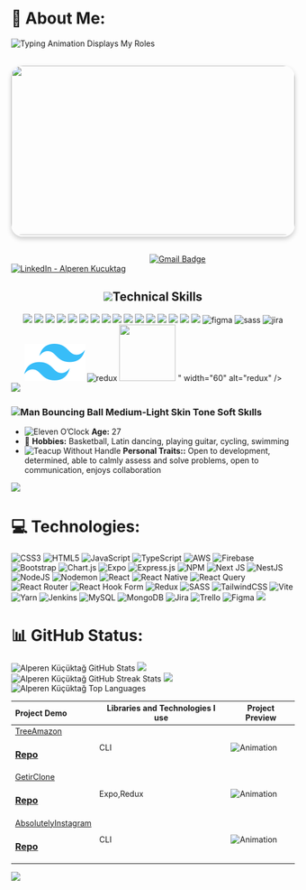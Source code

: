# 💫 About Me:
![Typing Animation Displays My Roles](https://readme-typing-svg.demolab.com?font=Source+Code+Pro&size=24&pause=1000&color=14FF26&center=true&vCenter=true&width=600&lines=Hello,+I'm+Alperen.;Welcome+to+my+Github+profile.;I'm+a+Software+Developer...)

<br>



<div align="center" style="border-radius: 20px; overflow: hidden; box-shadow: 0 4px 8px rgba(0, 0, 0, 0.2);">
  <img src="https://i.redd.it/n8agw6z2smyb1.gif" width="100%" height="300" style="border-radius: 20px;"/>
</div></br>

&emsp;&emsp;&emsp;
&emsp;&emsp;&emsp;&emsp;&emsp;&emsp;&emsp;&emsp;&emsp;&emsp;&emsp;&emsp;&emsp;&emsp;
[![Gmail Badge](https://img.shields.io/badge/Gmail-D14836?style=for-the-badge&logo=gmail&logoColor=white&link=mailto:kemalalperenkucuktag@gmail.com)](mailto:kemalalperenkucuktag@gmail.com)&emsp;[![LinkedIn - Alperen Kucuktag](https://img.shields.io/badge/LinkedIn-0077B5?style=for-the-badge&logo=linkedin&logoColor=white)]([https://linkedin.com/in/www.linkedin.com/in/alperen-küçüktağ)&emsp;



<h2 align="center"><img src="https://github.com/Anmol-Baranwal/Cool-GIFs-For-GitHub/assets/74038190/2c0eef4b-7b75-42bd-9722-4bea97a2d532" width="75">Technical Skills</h2>




<div align="center">

<img src="https://user-images.githubusercontent.com/74038190/212257468-1e9a91f1-b626-4baa-b15d-5c385dfa7ed2.gif" width="100">
<img src="https://user-images.githubusercontent.com/74038190/212257465-7ce8d493-cac5-494e-982a-5a9deb852c4b.gif" width="100">
<img src="https://user-images.githubusercontent.com/74038190/212257460-738ff738-247f-4445-a718-cdd0ca76e2db.gif" width="100">
<img src="https://user-images.githubusercontent.com/74038190/212257467-871d32b7-e401-42e8-a166-fcfd7baa4c6b.gif" width="100">
<img src="https://user-images.githubusercontent.com/74038190/212281756-450d3ffa-9335-4b98-a965-db8a18fee927.gif" width="100">
<img src="https://user-images.githubusercontent.com/74038190/212280805-9bcb336b-8c55-46a8-abf8-ff286ab55472.gif" width="100">
<img src="https://user-images.githubusercontent.com/74038190/212280823-79088828-a258-4a4d-8d6c-96315d5a07af.gif" width="100">
<img src="https://user-images.githubusercontent.com/74038190/212281763-e6ecd7ef-c4aa-45b6-a97c-f33f6bb592bd.gif" width="100">
<img src="https://user-images.githubusercontent.com/74038190/212281775-b468df30-4edc-4bf8-a4ee-f52e1aaddc86.gif" width="100">
<img src="https://user-images.githubusercontent.com/74038190/212281780-0afd9616-8310-46e9-a898-c4f5269f1387.gif" width="100"> 
<img src="https://github.com/Anmol-Baranwal/Cool-GIFs-For-GitHub/assets/74038190/1a797f46-efe4-41e6-9e75-5303e1bbcbfa" width="100">
<img src="https://github.com/Anmol-Baranwal/Cool-GIFs-For-GitHub/assets/74038190/29fd6286-4e7b-4d6c-818f-c4765d5e39a9" width="100">
<img src="https://github.com/Anmol-Baranwal/Cool-GIFs-For-GitHub/assets/74038190/67f477ed-6624-42da-99f0-1a7b1a16eecb" width="100">
<img src="https://github.com/Anmol-Baranwal/Cool-GIFs-For-GitHub/assets/74038190/3c16d4f2-b757-4c70-8f42-43d5dddd2c36" width="100">
<img src="https://user-images.githubusercontent.com/74038190/212257454-16e3712e-945a-4ca2-b238-408ad0bf87e6.gif" width="100">
<img src="https://github.com/Anmol-Baranwal/Cool-GIFs-For-GitHub/assets/74038190/398b19b1-9aae-4c1f-8bc0-d172a2c08d68" width="100">
<img src="https://raw.githubusercontent.com/danielcranney/readme-generator/main/public/icons/skills/figma-colored.svg" width="60" alt="figma" />
<img src="https://raw.githubusercontent.com/danielcranney/readme-generator/main/public/icons/skills/sass-colored.svg" width="60" alt="sass" />
<img src="https://wac-cdn.atlassian.com/dam/jcr:e348b562-4152-4cdc-8a55-3d297e509cc8/Jira%20Software-blue.svg?cdnVersion=578" width="200" alt="jira" />
<img src="https://github.com/jcamp-code/tailwindcss-plugin-icons/blob/main/.github/tailwindcss-mark.svg" alt="Tailwind CSS" width="108" >
<img src="https://raw.githubusercontent.com/danielcranney/readme-generator/main/public/icons/skills/redux-colored.svg" width="60" alt="redux" />
<img src="<svg xmlns="http://www.w3.org/2000/svg" x="0px" y="0px" width="100" height="100" viewBox="0 0 50 50">
<path d="M 24.009766 5 C 22.691544 5 21.698513 5.1637716 20.888672 5.7441406 C 20.07883 6.3245096 19.598627 7.1216799 18.871094 8.2304688 C 18.403922 8.9424513 17.229201 11.039778 15.603516 13.982422 C 13.977831 16.925065 11.954636 20.635485 9.9785156 24.298828 C 8.0023955 27.962171 6.0738718 31.576047 4.6367188 34.328125 C 3.9181422 35.704164 3.3225273 36.86408 2.9023438 37.712891 C 2.6922519 38.137296 2.5261644 38.483119 2.40625 38.75 C 2.346293 38.88344 2.2984903 38.996341 2.2578125 39.103516 C 2.2171345 39.21069 2.1503906 39.175486 2.1503906 39.607422 C 2.1503906 40.906743 2.5391071 42.251235 3.6542969 43.867188 L 3.6523438 43.867188 C 4.2823407 44.782567 5.1364249 45.523566 6.1738281 45.845703 C 7.2112313 46.16784 8.4886244 45.934593 9.3828125 45.021484 C 9.7152458 44.682343 9.861039 44.400515 10.226562 43.832031 C 10.592087 43.263548 11.062496 42.505976 11.615234 41.605469 C 12.720711 39.804454 14.154477 37.431003 15.705078 34.888672 C 18.806281 29.804009 22.390427 24.028946 24.664062 20.931641 L 24.691406 20.894531 C 24.848588 20.661709 24.753956 20.746094 24.923828 20.746094 C 25.096368 20.746094 25.182561 20.727794 25.302734 20.902344 L 25.3125 20.914062 L 25.320312 20.925781 C 27.595284 24.025038 31.182006 29.799805 34.287109 34.884766 C 35.839661 37.427246 37.275849 39.802408 38.382812 41.603516 C 38.936295 42.504069 39.407437 43.261544 39.773438 43.830078 C 40.139437 44.398612 40.287304 44.681006 40.619141 45.019531 C 41.512888 45.931532 42.786864 46.165354 43.824219 45.84375 C 44.861574 45.522146 45.717067 44.781204 46.347656 43.865234 C 47.462947 42.248063 47.851562 40.902241 47.851562 39.605469 C 47.851562 39.174036 47.782872 39.208787 47.742188 39.101562 C 47.701507 38.994338 47.653708 38.881524 47.59375 38.748047 C 47.473829 38.481092 47.307749 38.135392 47.097656 37.710938 C 46.67747 36.862026 46.081845 35.702247 45.363281 34.326172 C 43.926155 31.574022 41.999435 27.959973 40.023438 24.296875 C 38.04744 20.633777 36.023848 16.922436 34.398438 13.980469 C 32.773444 11.039257 31.600348 8.9464697 31.132812 8.234375 L 31.132812 8.2324219 C 30.398743 7.1134216 29.873214 6.3033162 29.037109 5.7324219 C 28.2006 5.1612594 27.193617 5 25.873047 5 L 24.009766 5 z M 24.009766 7 L 25.873047 7 C 27.043477 7 27.520692 7.120172 27.908203 7.3847656 C 28.295714 7.6493593 28.736584 8.228876 29.458984 9.3300781 L 29.460938 9.3300781 C 29.752143 9.7735108 31.025613 12.013514 32.646484 14.947266 C 34.267355 17.881017 36.288592 21.588317 38.261719 25.246094 C 40.234846 28.903871 42.161892 32.513634 43.591797 35.251953 C 44.306749 36.621113 44.896557 37.773102 45.304688 38.597656 C 45.508752 39.009933 45.668428 39.341342 45.769531 39.566406 C 45.801061 39.636606 45.814904 39.672787 45.833984 39.71875 C 45.818604 40.6238 45.626745 41.388387 44.701172 42.730469 C 44.277761 43.345499 43.696567 43.789698 43.232422 43.933594 C 42.768277 44.07749 42.475128 44.05614 42.046875 43.619141 C 42.155461 43.729916 41.806308 43.291685 41.455078 42.746094 C 41.103848 42.200503 40.63808 41.451837 40.087891 40.556641 C 38.987511 38.766248 37.549464 36.39077 35.994141 33.84375 C 32.887719 28.75663 29.326331 23.009836 26.945312 19.763672 C 26.349093 18.904145 25.382095 18.746094 24.923828 18.746094 C 24.466019 18.746094 23.575225 19.003243 23.046875 19.757812 L 23.050781 19.748047 C 23.048181 19.751647 23.043716 19.760092 23.041016 19.763672 C 23.038916 19.766672 23.035203 19.766531 23.033203 19.769531 L 22.857422 20.025391 L 22.857422 20.048828 C 20.479078 23.326127 17.038538 28.860581 13.998047 33.845703 C 12.444648 36.392622 11.009054 38.768296 9.9101562 40.558594 C 9.3606922 41.453728 8.8956635 42.204507 8.5449219 42.75 C 8.1941802 43.295493 7.8436917 43.732735 7.953125 43.621094 L 7.953125 43.623047 C 7.5243131 44.060887 7.2316749 44.07966 6.7675781 43.935547 C 6.3034813 43.791434 5.7237843 43.347042 5.3007812 42.732422 C 4.3750656 41.391024 4.1833078 40.628641 4.1679688 39.720703 C 4.1870268 39.674853 4.1991177 39.640083 4.2304688 39.570312 C 4.3315792 39.345283 4.4912422 39.011851 4.6953125 38.599609 C 5.1034531 37.775127 5.6951861 36.623039 6.4101562 35.253906 C 7.8400969 32.51564 9.7650265 28.906079 11.738281 25.248047 C 13.711536 21.590015 15.732357 17.883669 17.353516 14.949219 C 18.974674 12.014768 20.25064 9.7736424 20.542969 9.328125 C 21.271435 8.2179138 21.699029 7.6259746 22.054688 7.3710938 C 22.410346 7.1162127 22.841987 7 24.009766 7 z"></path>
</svg>" width="60" alt="redux" />
</div>





<img src="https://raw.githubusercontent.com/andreasbm/readme/master/assets/lines/colored.png">

### <img src="https://user-images.githubusercontent.com/74038190/216121964-513bdf95-3c8c-429a-82bc-7c770caca8fc.png" alt="Man Bouncing Ball Medium-Light Skin Tone" width="20" />  Soft Skılls
- <img src="https://user-images.githubusercontent.com/74038190/216122049-276bc7a5-c760-4849-805a-995d8fa6ea13.png" alt="Eleven O’Clock" width="20" /> **Age:** 27
- 🏀 **Hobbies:** Basketball, Latin dancing, playing guitar, cycling, swimming
- <img src="https://user-images.githubusercontent.com/74038190/216120974-24a76b31-7f39-41f1-a38f-b3c1377cc612.png" alt="Teacup Without Handle" width="20" /> **Personal Traits::** Open to development, determined, able to calmly assess and solve problems, open to communication, enjoys collaboration

<img src="https://raw.githubusercontent.com/andreasbm/readme/master/assets/lines/colored.png">

# 💻 Technologies:

![CSS3](https://img.shields.io/badge/css3-%231572B6.svg?style=for-the-badge&logo=css3&logoColor=white) 
![HTML5](https://img.shields.io/badge/html5-%23E34F26.svg?style=for-the-badge&logo=html5&logoColor=white) 
![JavaScript](https://img.shields.io/badge/javascript-%23323330.svg?style=for-the-badge&logo=javascript&logoColor=%23F7DF1E) 
![TypeScript](https://img.shields.io/badge/typescript-%23007ACC.svg?style=for-the-badge&logo=typescript&logoColor=white) 
![AWS](https://img.shields.io/badge/AWS-%23FF9900.svg?style=for-the-badge&logo=amazon-aws&logoColor=white) 
![Firebase](https://img.shields.io/badge/firebase-%23039BE5.svg?style=for-the-badge&logo=firebase) 
![Bootstrap](https://img.shields.io/badge/bootstrap-%238511FA.svg?style=for-the-badge&logo=bootstrap&logoColor=white) 
![Chart.js](https://img.shields.io/badge/chart.js-F5788D.svg?style=for-the-badge&logo=chart.js&logoColor=white) 
![Expo](https://img.shields.io/badge/expo-1C1E24?style=for-the-badge&logo=expo&logoColor=#D04A37) 
![Express.js](https://img.shields.io/badge/express.js-%23404d59.svg?style=for-the-badge&logo=express&logoColor=%2361DAFB) 
![NPM](https://img.shields.io/badge/NPM-%23CB3837.svg?style=for-the-badge&logo=npm&logoColor=white) 
![Next JS](https://img.shields.io/badge/Next-black?style=for-the-badge&logo=next.js&logoColor=white) 
![NestJS](https://img.shields.io/badge/nestjs-%23E0234E.svg?style=for-the-badge&logo=nestjs&logoColor=white) 
![NodeJS](https://img.shields.io/badge/node.js-6DA55F?style=for-the-badge&logo=node.js&logoColor=white) 
![Nodemon](https://img.shields.io/badge/NODEMON-%23323330.svg?style=for-the-badge&logo=nodemon&logoColor=%BBDEAD) 
![React](https://img.shields.io/badge/react-%2320232a.svg?style=for-the-badge&logo=react&logoColor=%2361DAFB) 
![React Native](https://img.shields.io/badge/react_native-%2320232a.svg?style=for-the-badge&logo=react&logoColor=%2361DAFB) 
![React Query](https://img.shields.io/badge/-React%20Query-FF4154?style=for-the-badge&logo=react%20query&logoColor=white) 
![React Router](https://img.shields.io/badge/React_Router-CA4245?style=for-the-badge&logo=react-router&logoColor=white) 
![React Hook Form](https://img.shields.io/badge/React%20Hook%20Form-%23EC5990.svg?style=for-the-badge&logo=reacthookform&logoColor=white) 
![Redux](https://img.shields.io/badge/redux-%23593d88.svg?style=for-the-badge&logo=redux&logoColor=white) 
![SASS](https://img.shields.io/badge/SASS-hotpink.svg?style=for-the-badge&logo=SASS&logoColor=white) 
![TailwindCSS](https://img.shields.io/badge/tailwindcss-%2338B2AC.svg?style=for-the-badge&logo=tailwind-css&logoColor=white) 
![Vite](https://img.shields.io/badge/vite-%23646CFF.svg?style=for-the-badge&logo=vite&logoColor=white) 
![Yarn](https://img.shields.io/badge/yarn-%232C8EBB.svg?style=for-the-badge&logo=yarn&logoColor=white) 
![Jenkins](https://img.shields.io/badge/jenkins-%232C5263.svg?style=for-the-badge&logo=jenkins&logoColor=white) 
![MySQL](https://img.shields.io/badge/mysql-4479A1.svg?style=for-the-badge&logo=mysql&logoColor=white) 
![MongoDB](https://img.shields.io/badge/MongoDB-%234ea94b.svg?style=for-the-badge&logo=mongodb&logoColor=white) 
![Jira](https://img.shields.io/badge/jira-%230A0FFF.svg?style=for-the-badge&logo=jira&logoColor=white) 
![Trello](https://img.shields.io/badge/Trello-%23026AA7.svg?style=for-the-badge&logo=Trello&logoColor=white) 
![Figma](https://img.shields.io/badge/figma-%23F24E1E.svg?style=for-the-badge&logo=figma&logoColor=white)
<img src="https://raw.githubusercontent.com/andreasbm/readme/master/assets/lines/colored.png">
# 📊 GitHub Status:
<img src="https://github-readme-stats.vercel.app/api?username=alperenkucuktag&theme=dark&hide_border=true&include_all_commits=true&count_private=true" width="100%" height="300" alt="Alperen Küçüktağ GitHub Stats" />
<img src="https://raw.githubusercontent.com/andreasbm/readme/master/assets/lines/colored.png">
<img src="https://github-readme-streak-stats.herokuapp.com/?user=alperenkucuktag&theme=dark&hide_border=true" width="100%" height="300" alt="Alperen Küçüktağ GitHub Streak Stats" />
<img src="https://raw.githubusercontent.com/andreasbm/readme/master/assets/lines/colored.png">
<img src="https://github-readme-stats.vercel.app/api/top-langs/?username=alperenkucuktag&theme=dark&hide_border=true&include_all_commits=true&count_private=true&layout=compact" width="100%" height="300" alt="Alperen Küçüktağ Top Languages" />

Project Demo       |Libraries and Technologies I use     |Project Preview   
:-------------------------|-------------------------|-------------------------
[TreeAmazon]([https://github.com/alperenkucuktag/TreeAmazonApp/blob/main/amazonnn.gif])<h3>[Repo](https://github.com/alperenkucuktag/TreeAmazonApp)</h3> | CLI |  ![Animation](https://github.com/alperenkucuktag/TreeAmazonApp/blob/main/amazonnn.gif)
[GetirClone]([https://github.com/alperenkucuktag/getirApp/blob/main/getirGif.gif])<h3>[Repo](https://github.com/alperenkucuktag/getirApp/tree/main)</h3> | Expo,Redux |  ![Animation](https://github.com/alperenkucuktag/getirApp/blob/main/getirGif.gif)
[AbsolutelyInstagram]([https://github.com/alperenkucuktag/Absolutely--nstagram/blob/main/gifmobile.gif])<h3>[Repo](https://github.com/alperenkucuktag/Absolutely--nstagram)</h3> | CLI |  ![Animation](https://github.com/alperenkucuktag/Absolutely--nstagram/blob/main/gifmobile.gif)


[![](https://visitcount.itsvg.in/api?id=alperenkucuktag&icon=0&color=0)](https://visitcount.itsvg.in)


 




